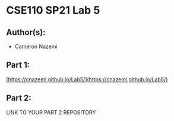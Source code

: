 # CSE110 SP21 Lab 5

## Author(s):
- Cameron Nazemi

## Part 1:

[https://cnazemi.github.io/Lab5/](https://cnazemi.github.io/Lab5/)

## Part 2:

LINK TO YOUR PART 2 REPOSITORY